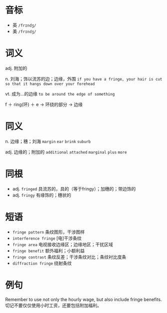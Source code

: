 # 音标

- 英 `/frɪndʒ/`
- 美 `/frɪndʒ/`

# 词义

adj. 附加的


n. 刘海；饰以流苏的边；边缘，外围
`if you have a fringe, your hair is cut so that it hangs down over your forehead`

vt. 成为…的边缘
`to be around the edge of something`



f ＋ ring(环) ＋ e → 环绕的部分 → 边缘

# 同义

n. 边缘；穗；刘海
`margin` `ear` `brink` `suburb`

adj. 边缘的；附加的
`additional` `attached` `marginal` `plus` `more`

# 同根

- adj. `fringed` 具流苏的，具的（等于fringy）；加穗的；带边饰的
- adj. `fringy` 有缘饰的；穗状的

# 短语

- `fringe pattern` 条纹图形，干涉图样
- `interference fringe` [电]干涉条纹
- `fringe area` 电视接收边缘区；边缘地区；干扰区域
- `fringe benefit` 额外福利；小额利益
- `fringe contrast` 条纹反差；干涉条纹对比；条纹衬比度条
- `diffraction fringe` 绕射条纹

# 例句

Remember to use not only the hourly wage, but also include fringe benefits.
切记不要仅仅使用小时工资，还要包括附加福利。


